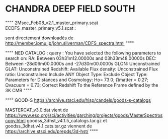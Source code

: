 # CHANDRA DEEP FIELD SOUTH

""""
2Msec_Feb08_v2.1_master_primary.scat  ECDFS_master_primary_v5.1.scat :

sont directement downloadés de http://member.ipmu.jp/john.silverman/CDFS_spectra.html
""""

""""
NED CATALOG : 
query :
You have selected the following parameters to search on:
RA: Between 03h31m12.00000s and 03h33m48.00000s
DEC: Between -28d06m00.0000s and -27d30m00.0000s
GLON: Unconstrained
GLAT: Unconstrained
Redshift: Available
Flux density: Unconstrained
Flux ratio: Unconstrained
Include ANY Object Type:
Exclude Object Type:
Parameters for Distances and Cosmology: Ho= 73.0; Ωmatter = 0.27; Ωvacuum = 0.73;
Correct Redshift To the Reference Frame defined by the 3K CMB 
""""

""""
GOOD-S
https://archive.stsci.edu/hlsp/candels/goods-s-catalogs

MASTERCAT_v3.0.dat vient de https://www.eso.org/sci/activities/garching/projects/goods/MasterSpectroscopy.html
goodss_3dhst_v4.1.5_catalogs.tar.gz et goodss_3dhst.v4.1.cats.tar.gz viennent de https://archive.stsci.edu/prepds/3d-hst/
""""


